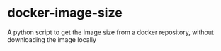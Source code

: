 # docker-image-size
A python script to get the image size from a docker repository, without downloading the image locally
